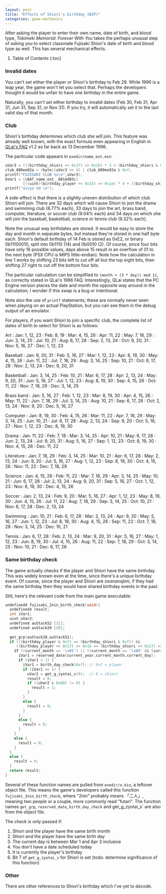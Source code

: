 ```yaml
---
layout: post
title: "Effects of Shiori's birthday (WIP)"
categories: game-mechanics
---
```


After asking the player to enter their own name, date of birth, and blood type,
_Tokimeki Memorial: Forever With You_ takes the perhaps unusual step of asking
you to select classmate Fujisaki Shiori's date of birth and blood type as well.
This has several mechanical effects.

1. Table of Contents
{:toc}

### Invalid dates

You can't set either the player or Shiori's birthday to Feb 29. While 1996 is a
leap year, the game won't let you select that. Perhaps the developers thought it
would be unfair to have one birthday in the entire game.

Naturally, you can't set either birthday to invalid dates (Feb 30, Feb 31, Apr
31, Jun 31, Sep 31, or Nov 31). If you try, it will automatically set it to the
last valid day of that month.

### Club

Shiori's birthday determines which club she will join. This feature was already
well known, with the exact formula even appearing in English in
[QLai's FAQ](https://gamefaqs.gamespot.com/ps/573657-tokimeki-memorial-forever-with-you/faqs/4668)
v1.2 as far back as 13 December 1996.

The particular code appears in `exedir/name_ext.exn`:

~~~ c
uVar3 = (((birthday_shiori << 0x17) >> 0x1b) * 3 + (birthday_shiori & 0xf)) % 0xb;
club_800ee92a = (byte)(uVar3 << 4) | club_800ee92a & 0xf;
printf("FUJISAKI CLUB %x\n",uVar3);
bVar1 = (&DAT_name_ext__8014d03c)
        [((uint)(birthday_player << 0x15) >> 0x1e) * 4 + ((birthday_shiori << 0x15) >> 0x1e)];
printf("aisyo %d \n");
~~~

A side-effect is that there is a slightly uneven distribution of which club
Shiori will join. There are 32 days which will cause Shiori to join the drama
and swimming club (8.77% each), 33 days to join the art, brass band, computer,
literature, or soccer club (9.04% each) and 34 days on which she will join the
baseball, basketball, science or tennis club (9.32% each).

Note the unusual way birthdates are stored. It would be easy to store the day
and month in separate bytes, but instead they're stored in one half byte each.
Shiori's default birthday of 14 Feb is stored as 0xE2, or binary 0b11100010,
split into 0b1110 (14) and 0b0010 (2). Of course, since four bits have only
16 possible values, days above 15 result in an overflow of 01 to the next byte
(PSX CPU is MIPS little-endian). Note how the calculation in line 1 works by
shifting 23 bits left to cut off all but the top eight bits, then shifting 27
right to cut off the bottom four bits.

The particular calculation can be simplified to `(month + (3 * day)) mod 11`,
as correctly stated in QLai's 1996 FAQ. Interestingly, QLai states that the PC
Engine version places the date and month the opposite way around in the
calculation; I wonder if this swap is a bug or intentional.

Note also the use of `printf` statements; these are normally never seen when
playing on an actual PlayStation, but you can see them in the debug output of an
emulator.

For players, if you want Shiori to join a specific club, the complete list of
dates of birth to select for Shiori is as follows:

Art
: Jan: 1, 12, 23
: Feb: 8, 19
: Mar: 4, 15, 26
: Apr: 11, 22
: May: 7, 18, 29
: Jun: 3, 14, 25
: Jul: 10, 21
: Aug: 6, 17, 28
: Sep: 2, 13, 24
: Oct: 9, 20, 31
: Nov: 5, 16, 27
: Dec: 1, 12, 23

Baseball
: Jan: 9, 20, 31
: Feb: 5, 16, 27
: Mar: 1, 12, 23
: Apr: 8, 19, 30
: May: 4, 15, 26
: Jun: 11, 22
: Jul: 7, 18, 29
: Aug: 3, 14, 25
: Sep: 10, 21
: Oct: 6, 17, 28
: Nov: 2, 13, 24
: Dec: 9, 20, 31

Basketball
: Jan: 3, 14, 25
: Feb: 10, 21
: Mar: 6, 17, 28
: Apr: 2, 13, 24
: May: 9, 20, 31
: Jun: 5, 16, 27
: Jul: 1, 12, 23
: Aug: 8, 19, 30
: Sep: 4, 15, 26
: Oct: 11, 22
: Nov: 7, 18, 29
: Dec: 3, 14, 25

Brass band
: Jan: 5, 16, 27
: Feb: 1, 12, 23
: Mar: 8, 19, 30
: Apr: 4, 15, 26
: May: 11, 22
: Jun: 7, 18, 29
: Jul: 3, 14, 25
: Aug: 10, 21
: Sep: 6, 17, 28
: Oct: 2, 13, 24
: Nov: 9, 20
: Dec: 5, 16, 27

Computer
: Jan: 8, 19, 30
: Feb: 4, 15, 26
: Mar: 11, 22
: Apr: 7, 18, 29
: May: 3, 14, 25
: Jun: 10, 21
: Jul: 6, 17, 28
: Aug: 2, 13, 24
: Sep: 9, 20
: Oct: 5, 16, 27
: Nov: 1, 12, 23
: Dec: 8, 19, 30

Drama
: Jan: 11, 22
: Feb: 7, 18
: Mar: 3, 14, 25
: Apr: 10, 21
: May: 6, 17, 28
: Jun: 2, 13, 24
: Jul: 9, 20, 31
: Aug: 5, 16, 27
: Sep: 1, 12, 23
: Oct: 8, 19, 30
: Nov: 4, 15, 26
: Dec: 11, 22

Literature
: Jan: 7, 18, 29
: Feb: 3, 14, 25
: Mar: 10, 21
: Apr: 6, 17, 28
: May: 2, 13, 24
: Jun: 9, 20
: Jul: 5, 16, 27
: Aug: 1, 12, 23
: Sep: 8, 19, 30
: Oct: 4, 15, 26
: Nov: 11, 22
: Dec: 7, 18, 29

Science
: Jan: 4, 15, 26
: Feb: 11, 22
: Mar: 7, 18, 29
: Apr: 3, 14, 25
: May: 10, 21
: Jun: 6, 17, 28
: Jul: 2, 13, 24
: Aug: 9, 20, 31
: Sep: 5, 16, 27
: Oct: 1, 12, 23
: Nov: 8, 19, 30
: Dec: 4, 15, 26

Soccer
: Jan: 2, 13, 24
: Feb: 9, 20
: Mar: 5, 16, 27
: Apr: 1, 12, 23
: May: 8, 19, 30
: Jun: 4, 15, 26
: Jul: 11, 22
: Aug: 7, 18, 29
: Sep: 3, 14, 25
: Oct: 10, 21
: Nov: 6, 17, 28
: Dec: 2, 13, 24

Swimming
: Jan: 10, 21
: Feb: 6, 17, 28
: Mar: 2, 13, 24
: Apr: 9, 20
: May: 5, 16, 27
: Jun: 1, 12, 23
: Jul: 8, 19, 30
: Aug: 4, 15, 26
: Sep: 11, 22
: Oct: 7, 18, 29
: Nov: 3, 14, 25
: Dec: 10, 21

Tennis
: Jan: 6, 17, 28
: Feb: 2, 13, 24
: Mar: 9, 20, 31
: Apr: 5, 16, 27
: May: 1, 12, 23
: Jun: 8, 19, 30
: Jul: 4, 15, 26
: Aug: 11, 22
: Sep: 7, 18, 29
: Oct: 3, 14, 25
: Nov: 10, 21
: Dec: 6, 17, 28

### Same birthday check

The game actually checks if the player and Shiori have the same birthday. This
was widely known even at the time, since there's a unique birthday event. Of
course, since the player and Shiori are _osananajimi_, if they had the same
birthday then they would have shared birthday events in the past.

Still, here's the relevant code from the main game executable:

~~~ c
undefined4 fujisaki_2nin_birth_check(void){
  undefined4 result;
  int iVar1;
  uint uVar2;
  undefined auStack52 [32];
  undefined auStack20 [20];
  
  get_grp(auStack20,auStack52);
  if (((birthday_player & 0xf) == (birthday_shiori & 0xf)) &&
     ((birthday_player << 0x17) >> 0x1b == (birthday_shiori << 0x17) >> 0x1b)) {
    if ((current_month == '\x03') || ((current_month == '\x04' && (current_day < 4)))) {
      iVar1 = reserved_date(current_year,current_month,current_day);
      if (iVar1 < 1) {
        iVar1 = birth_day_check(0xf); // 0xf = player
        if (iVar1 == 1) {
          uVar2 = get_g_zyotai_s(0);  // 0 = shiori
          result = 0;
          if ((uVar2 & 0x80) != 0) {
            result = 1;
          }
        }
        else {
          result = 0;
        }
      }
      else {
        result = 0;
      }
    }
    else {
      result = 0;
    }
  }
  else {
    result = 0;
  }
  return result;
}
~~~

Several of these function names are pulled from `exedir/o.bin`, a leftover
object file. This means the game's developers called this function
`fujisaki_2nin_birth_check`, where "2nin" probably means 「二人」, meaning two
people or a couple, more commonly read "futari". The function names
`get_grp`, `reserved_date`, `birth_day_check` and get_g_zyotai_s` are also from
the object file.

The check is only passed if:

1. Shiori and the player have the same birth month
2. Shiori and the player have the same birth day
3. The current day is between Mar 1 and Apr 3 inclusive
4. You don't have a date scheduled today
5. It is currently the player's birthday
6. Bit 7 of `get_g_zyotai_s` for Shiori is set (todo: determine significance of
   this function)

### Other

There are other references to Shiori's birthday which I've yet to decode.
